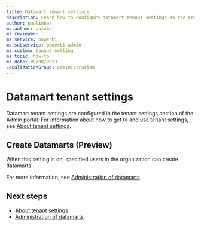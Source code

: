 ```yaml
---
title: Datamart tenant settings
description: Learn how to configure datamart tenant settings as the Fabric administrator. 
author: paulinbar
ms.author: painbar
ms.reviewer: ''
ms.service: powerbi
ms.subservice: powerbi-admin
ms.custom: tenant-setting
ms.topic: how-to
ms.date: 09/08/2023
LocalizationGroup: Administration
---
```


# Datamart tenant settings

Datamart tenant settings are configured in the tenant settings section of the Admin portal. For information about how to get to and use tenant settings, see [About tenant settings](tenant-settings-index.md).

## Create Datamarts (Preview)

When this setting is on, specified users in the organization can create datamarts.

For more information, see [Administration of datamarts](/power-bi/transform-model/datamarts/datamarts-administration).

## Next steps

* [About tenant settings](tenant-settings-index.md)
* [Administration of datamarts](/power-bi/transform-model/datamarts/datamarts-administration)